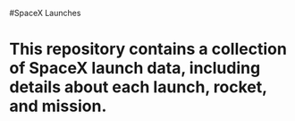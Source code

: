 #SpaceX Launches

# This repository contains a collection of SpaceX launch data, including details about each launch, rocket, and mission.
